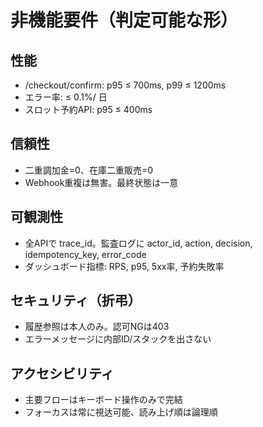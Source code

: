 # 非機能要件（判定可能な形）

## 性能
- /checkout/confirm: p95 ≤ 700ms, p99 ≤ 1200ms
- エラー率: ≤ 0.1%/ 日
- スロット予約API: p95 ≤ 400ms

## 信頼性
- 二重調加金=0、在庫二重販売=0
- Webhook重複は無害。最終状態は一意

## 可観測性
- 全APIで trace_id。監査ログに actor_id, action, decision, idempotency_key, error_code
- ダッシュボード指標: RPS, p95, 5xx率, 予約失敗率

## セキュリティ（折弔）
- 履歴参照は本人のみ。認可NGは403
- エラーメッセージに内部ID/スタックを出さない

## アクセシビリティ
- 主要フローはキーボード操作のみで完結
- フォーカスは常に視达可能、読み上げ順は論理順
